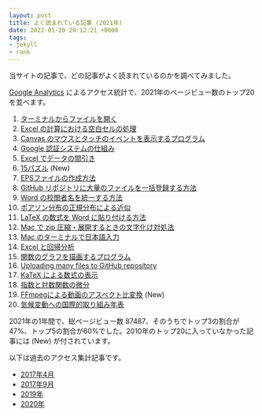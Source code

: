 ```yaml
---
layout: post
title: よく読まれている記事 (2021年)
date: 2022-01-20 20:12:21 +0000
tags:
- jekyll
- rank
---
```

当サイトの記事で、どの記事がよく読まれているのかを調べてみました。

[Google Analytics](https://www.google.com/intl/ja_jp/analytics/) によるアクセス統計で、2021年のページビュー数のトップ20を並べます。

1. [ターミナルからファイルを開く](/2015/10/27/open-command/)
2. [Excel の計算における空白セルの処理](/2015/11/02/blank-cell/)
3. [Canvas のマウスとタッチのイベントを表示するプログラム](/2020/01/07/CanvasEvent/)
4. [Google 認証システムの仕組み](/2016/03/26/GoogleAuthenticator/)
5. [Excel でデータの間引き](/2015/10/11/excel-mabiki/)
6. [15パズル](/2020/01/17/15Puzzle/) (New)
7. [EPSファイルの作成方法](/2015/10/18/eps-fig/)
8. [GitHub リポジトリに大量のファイルを一括登録する方法](/2016/06/03/github-many-files/)
9. [Word の校閲者名を統一する方法](/2015/10/20/word-author/)
10. [ポアソン分布の正規分布による近似](/2020/01/04/Poisson/)
11. [LaTeX の数式を Word に貼り付ける方法](/2017/02/09/Equation/)
12. [Mac で zip 圧縮・展開するときの文字化け対処法](/2016/03/25/MacZip/)
13. [Mac のターミナルで日本語入力](/2015/11/23/mac-terminal-japanese/)
14. [Excel と回帰分析](/2015/10/30/excel-regression/)
15. [関数のグラフを描画するプログラム](/2020/01/03/DrawCartesianGraph/)
16. [Uploading many files to GitHub repository](/2016/06/06/github-many-files/)
17. [KaTeX による数式の表示](/2017/05/01/katex-equation/)
18. [指数と対数関数の微分](/2017/05/06/derivative-exp-log/)
19. [FFmpegによる動画のアスペクト比変換](/2021/04/22/aspect/) (New)
20. [気候変動への国際的取り組み年表](/2018/10/24/climate-change-timeline/)

2021年の1年間で、総ページビュー数 87487、そのうちでトップ3の割合が47%、トップ5の割合が60%でした。2010年のトップ20に入っていなかった記事には (New) が付されています。

以下は過去のアクセス集計記事です。

- [2017年4月](/2017/05/04/popular/)
- [2017年9月](/2017/09/30/popular/)
- [2019年](/2020/01/02/popular/)
- [2020年](/2021/01/06/popular/)
